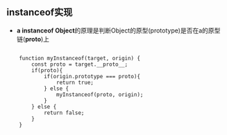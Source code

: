 ## instanceof实现

- **a instanceof Object**的原理是判断Object的原型(prototype)是否在a的原型链(__proto__)上

```

	function myInstanceof(target, origin) {
		const proto = target.__proto__;
		if(proto){
			if(origin.prototype === proto){
				return true;
			} else {
				myInstanceof(proto, origin);
			}
		} else {
			return false;
		}
	}
```